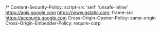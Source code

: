 /*
Content-Security-Policy: script-src 'self' 'unsafe-inline' https://apis.google.com https://www.gstatic.com; frame-src https://accounts.google.com
Cross-Origin-Opener-Policy: same-origin
Cross-Origin-Embedder-Policy: require-corp

